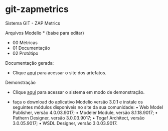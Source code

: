 git-zapmetrics
==============

Sistema GIT - ZAP Metrics

Arquivos Modelio * (baixe para editar)
- 00 Métricas
- 01 Documentação
- 02 Protótipo

Documentação gerada:
- Clique <a href="http://54.207.80.90/git-doc/GIT - Documentação.html">aqui</a> para acessar o site dos artefatos.

Demonstração
- Clique <a href="http://54.207.80.90/git-0100/">aqui</a> para acessar o sistema em modo de demonstração.


* faça o download do aplicativo Modelio versão 3.0.1 e instale os seguintes módulos disponíveis no site da sua comunidade:
•	Web Model Publisher, versão 4.0.03.9017;
•	Modeler Module, versão 8.1.18.9017;
•	Pathern Designer, versão 3.0.03.9017;
•	Togaf Architect, versão 3.0.05.9017;
•	WSDL Designer, versão 3.0.03.9017.